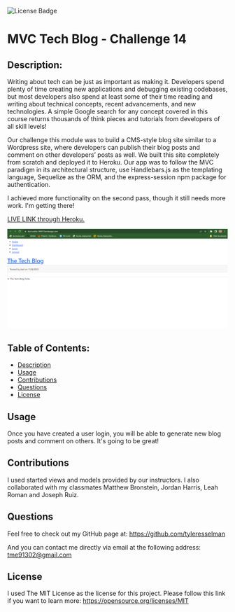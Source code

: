 
  ![License Badge](https://img.shields.io/badge/License-MIT-yellow.svg)

  # MVC Tech Blog - Challenge 14

  ## Description: 
  Writing about tech can be just as important as making it. Developers spend plenty of time creating new applications and debugging existing codebases, but most developers also spend at least some of their time reading and writing about technical concepts, recent advancements, and new technologies. A simple Google search for any concept covered in this course returns thousands of think pieces and tutorials from developers of all skill levels!

  Our challenge this module was to build a CMS-style blog site similar to a Wordpress site, where developers can publish their blog posts and comment on other developers’ posts as well. We built this site completely from scratch and deployed it to Heroku. Our app was to follow the MVC paradigm in its architectural structure, use Handlebars.js as the templating language, Sequelize as the ORM, and the express-session npm package for authentication.
  
  I achieved more functionality on the second pass, though it still needs more work. I'm getting there!

  [LIVE LINK through Heroku.](https://dry-tundra-34697.herokuapp.com/)

  ![Screenshot of deployed app](./assets/img/Screenshot%202022-11-08%20124248.png)

  ## Table of Contents:
  - [Description](#description)
  - [Usage](#usage)
  - [Contributions](#contributions)
  - [Questions](#questions)
  - [License](#license)

  ## Usage
  Once you have created a user login, you will be able to generate new blog posts and comment on others. It's going to be great!

  ## Contributions
  I used started views and models provided by our instructors. I also collaborated with my classmates Matthew Bronstein, Jordan Harris, Leah Roman and Joseph Ruiz.

  ## Questions
  Feel free to check out my GitHub page at: 
   https://github.com/tyleresselman

  And you can contact me directly via email at the following address: 
   [tme91302@gmail.com](mailto:tme91302@gmail.com)

  ## License
  I used The MIT License as the license for this project. Please follow this link if you want to learn more: https://opensource.org/licenses/MIT